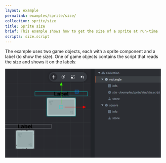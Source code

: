 ```yaml
---
layout: example
permalink: examples/sprite/size/
collection: sprite/size
title: Sprite size
brief: This example shows how to get the size of a sprite at run-time
scripts: size.script
---
```


The example uses two game objects, each with a sprite component and a label (to show the size). One of game objects contains the script that reads the size and shows it on the labels:

![size](size.png)
